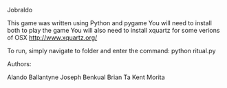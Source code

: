 Jobraldo

This game was written using Python and pygame
You will need to install both to play the game
You will also need to install xquartz for some verions of OSX
http://www.xquartz.org/

To run, simply navigate to folder and enter the command:
python ritual.py

Authors:

Alando Ballantyne
Joseph Benkual
Brian Ta
Kent Morita

